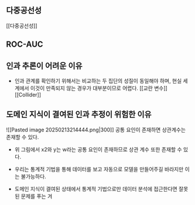 ## 다중공선성
[[다중공선성]]

## ROC-AUC


## 인과 추론이 어려운 이유
- 인과 관계를 확인하기 위해서는 비교하는 두 집단의 성질이 동일해야 하며, 현실 세계에서 이것이 만족되지 않는 경우가 대부분이므로 어렵다.
[[교란 변수]]
[[Collider]]

## 도메인 지식이 결여된 인과 추정이 위험한 이유
![[Pasted image 20250213214444.png|300]]
공통 요인이 존재하면 상관계수는 존재할 수 있다.
- 위 그림에서 x2와 y는 w라는 공통 요인이 존재하므로 상관 계수 또한 존재할 수 있다.

- 우리는 통계적 기법을 통해 데이터를 보고 자동으로 모델을 만들어주길 바라지만 이는 불가능하다.
- 도메인 지식이 결여된 상태에서 통계적 기법으로만 데이터 분석에 접근한다면 잘못된 문제를 푸는 겨
